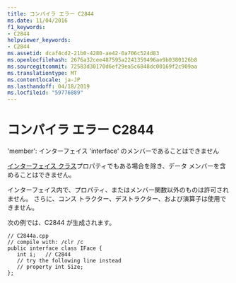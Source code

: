 ```yaml
---
title: コンパイラ エラー C2844
ms.date: 11/04/2016
f1_keywords:
- C2844
helpviewer_keywords:
- C2844
ms.assetid: dcaf4cd2-21b0-4280-ae42-0a706c524d83
ms.openlocfilehash: 2676a32cee487595a2241359496ae9b0380126b8
ms.sourcegitcommit: 72583d30170d6ef29ea5c6848dc00169f2c909aa
ms.translationtype: MT
ms.contentlocale: ja-JP
ms.lasthandoff: 04/18/2019
ms.locfileid: "59776889"
---
```

# <a name="compiler-error-c2844"></a>コンパイラ エラー C2844

'member': インターフェイス 'interface' のメンバーであることはできません

[インターフェイス クラス](../../extensions/interface-class-cpp-component-extensions.md)プロパティでもある場合を除き、データ メンバーを含めることはできません。

インターフェイス内で、プロパティ、またはメンバー関数以外のものは許可されません。 さらに、コンス トラクター、デストラクター、および演算子は使用できません。

次の例では、C2844 が生成されます。

```
// C2844a.cpp
// compile with: /clr /c
public interface class IFace {
   int i;   // C2844
   // try the following line instead
   // property int Size;
};
```
